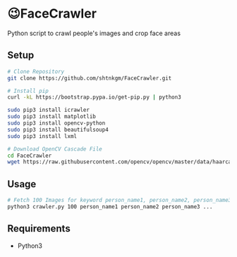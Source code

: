 # 😉FaceCrawler
Python script to crawl people's images and crop face areas

## Setup

```bash
# Clone Repository
git clone https://github.com/shtnkgm/FaceCrawler.git

# Install pip
curl -kL https://bootstrap.pypa.io/get-pip.py | python3

sudo pip3 install icrawler
sudo pip3 install matplotlib
sudo pip3 install opencv-python
sudo pip3 install beautifulsoup4
sudo pip3 install lxml

# Download OpenCV Cascade File
cd FaceCrawler
wget https://raw.githubusercontent.com/opencv/opencv/master/data/haarcascades/haarcascade_frontalface_alt.xml
```

## Usage

```bash
# Fetch 100 Images for keyword person_name1, person_name2, person_name3 ...
python3 crawler.py 100 person_name1 person_name2 person_name3 ...
```

## Requirements
 - Python3
